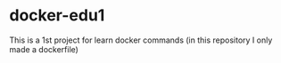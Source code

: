 # docker-edu1
This is a 1st project for learn docker commands
(in this repository I only made a dockerfile)
